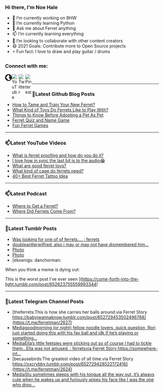 ### Hi there, I'm Noe Hale

- 🔭 I’m currently working on BHW
- 🌱 I’m currently learning Python
- 💬 Ask me about Ferret anything
- 📫 I’m currently learning everything
- 🔭 I’m looking to collaborate with other content creators
- 😄 2021 Goals: Contribute more to Open Source projects
- ⚡ Fun fact: I love to draw and play guitar / drums

### Connect with me:

[<img align="left" alt="ferretvoice.com" width="22px" src="https://raw.githubusercontent.com/iconic/open-iconic/master/svg/globe.svg" />](https://ferretvoice.com)
[<img align="left" alt="YouTube" width="22px" src="https://cdn.jsdelivr.net/npm/simple-icons@v3/icons/youtube.svg" />](https://www.youtube.com/channel/UCk665XTfaMLVwFVWUmgnDiw)
[<img align="left" alt="Twitter" width="22px" src="https://cdn.jsdelivr.net/npm/simple-icons@v3/icons/twitter.svg" />](https://twitter.com/voiceferret)
[<img align="left" alt="Pinterest" width="22px" src="https://cdn.jsdelivr.net/npm/simple-icons@v3/icons/pinterest.svg" />](https://www.pinterest.com/voiceferret/)

<br />

---
### 🔭Latest Github Blog Posts
<!-- GITHUB:START -->
- [How to Tame and Train Your New Ferret?](http://noehale.github.io/how-to-tame-and-train-your-new-ferret/)
- [What Kind of Toys Do Ferrets Like to Play With?](http://noehale.github.io/what-kind-of-toys-do-ferrets-like-to-play-with/)
- [Things to Know Before Adopting a Pet As Pet](http://noehale.github.io/things-to-know-before-adopting-a-pet-as-pet/)
- [Ferret Quiz and Name Game](http://noehale.github.io/ferret-quiz/)
- [Fun Ferret Games](http://noehale.github.io/fun-ferret-games/)
<!-- GITHUB:END -->
---
### 📫Latest YouTube Videos

<!-- YOUTUBE:START -->
- [What is ferret proofing and how do you do it?](https://www.youtube.com/watch?v=81Syh_DJBQQ)
- [I love how in sync the last bit is to the audio😂](https://www.youtube.com/watch?v=WHBeGHwSlGY)
- [What are good ferret toys?](https://www.youtube.com/watch?v=tPxRilBzc0s)
- [What kind of cage do ferrets need?](https://www.youtube.com/watch?v=xzz6hC3sR5A)
- [40+ Best Ferret Tattoo Idea](https://www.youtube.com/watch?v=KIKqduR6Xcs)
<!-- YOUTUBE:END -->

---
### 📫Latest Podcast

<!-- PODCAST:START -->
- [Where to Get a Ferret?](https://anchor.fm/ferretvoice/episodes/Where-to-Get-a-Ferret-erurfu)
- [Where Did Ferrets Come From?](https://anchor.fm/ferretvoice/episodes/Where-Did-Ferrets-Come-From-eruq8g)
<!-- PODCAST:END -->
---
### 📝Latest Tumblr Posts

<!-- TUMBLR:START -->
- [Was looking for one of of ferrets…. : ferrets](https://come-forth-into-the-light.tumblr.com/post/652736981083750400)
- [doubleantlerwilfred:
also i may or may not have dismembered him...](https://come-forth-into-the-light.tumblr.com/post/652714302127685632)
- [Photo](https://come-forth-into-the-light.tumblr.com/post/652691680029442048)
- [Photo](https://come-forth-into-the-light.tumblr.com/post/652646356662566912)
- [ekoenigs:
danchorman:

When you think a meme is dying out:


This is the worst post I’ve ever seen
](https://come-forth-into-the-light.tumblr.com/post/652623755559993344)
<!-- TUMBLR:END -->
---
### 📝Latest Telegram Channel Posts

<!-- TELEGRAM:START -->
- [theferrets:This is how she carries her balls around.via Ferret Story https://babyiwannaknow.tumblr.com/post/652729453502496768](https://t.me/ferretman/2627)
- [Mediagoodmorning (or night) fellow noodle lovers, quick question, Rori just started doing this with his fav ball and idk if he’s playing or something...](https://t.me/ferretman/2626)
- [MediaElla’s little feetsies were sticking out so of course I had to tickle them…Ella was not amused. : ferretsvia Ferret Story https://somewhere-int...](https://t.me/ferretman/2625)
- [becausebirds:The greatest video of all time.via Ferret Story https://xxcrybby.tumblr.com/post/652729428522172416](https://t.me/ferretman/2624)
- [MediaStu sometimes sleeps with his tongue all the way out, it’s always cute when he wakes up and furiously wipes his face like I was the one who droo...](https://t.me/ferretman/2623)
<!-- TELEGRAM:END -->
